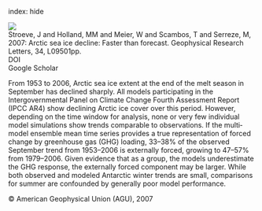 index: hide

<div class="Citation">
    <div class="Citation-thumb CitationThumb-linked"  data-href="https://doi.org/10.1029/2007gl029703">
      <img src="https://static.claimspace.cloud/climate-study-static/refs/thumbs/9/Stroeve_et_al_2007-thumb.png" />
    </div>

  <div class="Citation-body">
    <div class="Citation-text">Stroeve, J and Holland, MM and Meier, W and Scambos, T and Serreze, M, 2007: Arctic sea ice decline: Faster than forecast. <span class="Article-journal">Geophysical Research Letters, </span><span class="Article-volume">34, </span>L09501pp.</div>
    <div class="Citation-links">
      <div class="CitationLink" data-href="https://doi.org/10.1029/2007gl029703">
        <div class="CitationLink-icon CitationLink-Doi"></div>
        <div class="CitationLink-text">DOI</div>
      </div>
      <div class="CitationLink" data-href="https://scholar.google.com/scholar?q=10.1029/2007gl029703">
        <div class="CitationLink-icon CitationLink-Scholar"></div>
        <div class="CitationLink-text">Google Scholar</div>
      </div>
    </div>
  </div>
</div>

From 1953 to 2006, Arctic sea ice extent at the end of the melt season in September has declined sharply. All models participating in the Intergovernmental Panel on Climate Change Fourth Assessment Report (IPCC AR4) show declining Arctic ice cover over this period. However, depending on the time window for analysis, none or very few individual model simulations show trends comparable to observations. If the multi‐model ensemble mean time series provides a true representation of forced change by greenhouse gas (GHG) loading, 33–38% of the observed September trend from 1953–2006 is externally forced, growing to 47–57% from 1979–2006. Given evidence that as a group, the models underestimate the GHG response, the externally forced component may be larger. While both observed and modeled Antarctic winter trends are small, comparisons for summer are confounded by generally poor model performance.

<div class="Citation-copy">
&copy; American Geophysical Union (AGU), 2007
</div>